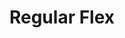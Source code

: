 ---
ee_id: '126'
site: '1'
type: '2'
long_id: 2011-119 Regular Flex
url: 2011-119-regular-flex
title: Regular Flex
year: '2011'
medium: Cobra Golf S3 Max Iron Set and Golf Clips
commission:
dims: 30.3 x 22 x 39.4 in
pitch: 'A couple of golf clubs placed in a row. '
ps:
live_url:
related:
youtube:
imgs: regular-flex-2011-119-full-database-ka_1.jpg
subheading:
display_year: '2011'
download:
add_credit:
add_credits:
related_code:
layout: things-i-made
---